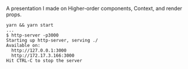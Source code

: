 A presentation I made on Higher-order components, Context, and render props.

```
yarn && yarn start
...
$ http-server -p3000
Starting up http-server, serving ./
Available on:
  http://127.0.0.1:3000
  http://172.17.3.166:3000
Hit CTRL-C to stop the server
```
